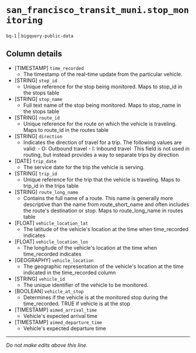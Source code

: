 # `san_francisco_transit_muni.stop_monitoring`
`bq-1` | `bigquery-public-data`

## Column details
* [TIMESTAMP] `time_recorded`
  - The timestamp of the real-time update from the particular vehicle.
* [STRING]    `stop_id`
  - Unique reference for the stop being monitored. Maps to stop_id in the stops table
* [STRING]    `stop_name`
  - Full text name of the stop being monitored. Maps to stop_name in the stops table
* [STRING]    `route_id`
  - Unique reference for the route on which the vehicle is traveling. Maps to route_id in the routes table
* [STRING]    `direction`
  - Indicates the direction of travel for a trip. The following values are valid: - O: Outbound travel - I: Inbound travel  This field is not used in routing, but instead provides a way to separate trips by direction
* [DATE]      `trip_date`
  - The service date for the trip the vehicle is serving.
* [STRING]    `trip_id`
  - Unique reference for the trip that the vehicle is traveling. Maps to trip_id in the trips table
* [STRING]    `route_long_name`
  - Contains the full name of a route. This name is generally more descriptive than the name from route_short_name and often includes the route's destination or stop. Maps to route_long_name in routes table
* [FLOAT]     `vehicle_location_lat`
  - The latitude of the vehicle's location at the time when time_recorded indicates
* [FLOAT]     `vehicle_location_lon`
  - The longitude of the vehicle's location at the time when time_recorded indicates
* [GEOGRAPHY] `vehicle_location`
  - The geographic representation of the vehicle's location at the time indicated in the time_recorded column
* [STRING]    `vehicle_id`
  - The unique identifier of the vehicle to be monitored.
* [BOOLEAN]   `vehicle_at_stop`
  - Determines if the vehicle is at the monitored stop during the time_recorded. TRUE if vehicle is at the stop
* [TIMESTAMP] `aimed_arrival_time`
  - Vehicle's expected arrival time
* [TIMESTAMP] `aimed_departure_time`
  - Vehicle's expected departure time

-------------------------------------------------------------------------------
*Do not make edits above this line.*

